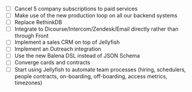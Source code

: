 - [ ] Cancel 5 company subscriptions to paid services
- [ ] Make use of the new production loop on all our backend systems
- [ ] Replace RethinkDB
- [ ] Integrate to Dicourse/Intercom/Zendesk/Email directly rather than through
	Front
- [ ] Implement a sales CRM on top of Jellyfish
- [ ] Implement an Outreach integration
- [ ] Use the new Balena DSL instead of JSON Schema
- [ ] Converge cards and contracts
- [ ] Start using Jellyfish to automate team processes (hiring, schedulers,
	people contracts, on-boarding, off-boarding, access metrics, timezones)
